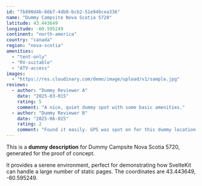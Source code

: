```yaml
---
id: "7b890d4b-66b7-4db8-bcb2-51e946cea336"
name: "Dummy Campsite Nova Scotia 5720"
latitude: 43.443649
longitude: -60.595249
continent: "north-america"
country: "canada"
region: "nova-scotia"
amenities:
  - "tent-only"
  - "RV-suitable"
  - "ATV-access"
images:
  - "https://res.cloudinary.com/demo/image/upload/v1/sample.jpg"
reviews:
  - author: "Dummy Reviewer A"
    date: "2025-03-015"
    rating: 5
    comment: "A nice, quiet dummy spot with some basic amenities."
  - author: "Dummy Reviewer B"
    date: "2025-06-025"
    rating: 2
    comment: "Found it easily. GPS was spot on for this dummy location."
---
```


This is a **dummy description** for Dummy Campsite Nova Scotia 5720, generated for the proof of concept.

It provides a serene environment, perfect for demonstrating how SvelteKit can handle a large number of static pages. The coordinates are 43.443649, -60.595249.
